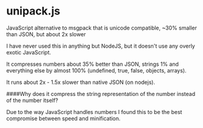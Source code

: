 unipack.js
==========

JavaScript alternative to msgpack that is unicode compatible, ~30% smaller than JSON, but about 2x slower

I have never used this in anything but NodeJS, but it doesn't use any overly exotic JavaScript.

It compresses numbers about 35% better than JSON, strings 1% and everything
else by almost 100% (undefined, true, false, objects, arrays).

It runs about 2x - 1.5x slower than native JSON (on nodejs).

####Why does it compress the string representation of the number instead of the number itself?

Due to the way JavaScript handles numbers I found this to be the best compromise between speed and minification.
